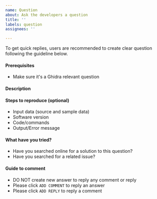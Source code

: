 ```yaml
---
name: Question
about: Ask the developers a question
title: ''
labels: question
assignees: ''

---
```


To get quick replies, users are recommended to create clear question following the guideline below.

#### Prerequisites

- Make sure it's a Ghidra relevant question

#### Description

#### Steps to reproduce (optional)

- Input data (source and sample data)
- Software version
- Code/commands
- Output/Error message

#### What have you tried?

- Have you searched online for a solution to this question?
- Have you searched for a related issue?

#### Guide to comment

- DO NOT create new answer to reply any comment or reply
- Please click `ADD COMMENT` to reply an answer
- Please click `ADD REPLY` to reply a comment
